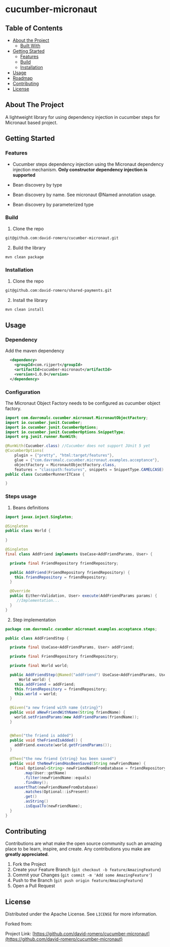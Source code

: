 # cucumber-micronaut

## Table of Contents

* [About the Project](#about-the-project)
  * [Built With](#built-with)
* [Getting Started](#getting-started)
  * [Features](#features)
  * [Build](#build)
  * [Installation](#installation)
* [Usage](#usage)
* [Roadmap](#roadmap)
* [Contributing](#contributing)
* [License](#license)


<!-- ABOUT THE PROJECT -->
## About The Project

A lightweight library for using dependency injection in cucumber steps for Micronaut based project.

## Getting Started

### Features

- Cucumber steps dependency injection using the Micronaut dependency injection mechanism. **Only constructor dependency injection is supported**

- Bean discovery by type
- Bean discovery by name. See micronaut @Named annotation usage.
- Bean discovery by parameterized type

### Build

1. Clone the repo

```sh
git@github.com:david-romero/cucumber-micronaut.git
```

2. Build the library

```sh
mvn clean package
```

### Installation

1. Clone the repo

```sh
git@github.com:david-romero/shared-payments.git
```

2. Install the library

```sh
mvn clean install
```


<!-- USAGE EXAMPLES -->
## Usage

### Dependency

Add the maven dependency

```xml
  <dependency>
    <groupId>com.rijpert</groupId>
    <artifactId>cucumber-micronaut</artifactId>
    <version>1.0.0</version>
  </dependency>
```

### Configuration

The Micronaut Object Factory needs to be configured as cucumber object factory.

```java
import com.davromalc.cucumber.micronaut.MicronautObjectFactory;
import io.cucumber.junit.Cucumber;
import io.cucumber.junit.CucumberOptions;
import io.cucumber.junit.CucumberOptions.SnippetType;
import org.junit.runner.RunWith;

@RunWith(Cucumber.class) //Cucumber does not support JUnit 5 yet
@CucumberOptions(
    plugin = {"pretty", "html:target/features"},
    glue = {"com.davromalc.cucumber.micronaut.examples.acceptance"},
    objectFactory = MicronautObjectFactory.class,
    features = "classpath:features", snippets = SnippetType.CAMELCASE)
public class CucumberRunnerITCase {

}
```

### Steps usage


1. Beans definitions

```java
import javax.inject.Singleton;

@Singleton
public class World {
  
}
```

```java
@Singleton
final class AddFriend implements UseCase<AddFriendParams, User> {

  private final FriendRepository friendRepository;

  public AddFriend(FriendRepository friendRepository) {
    this.friendRepository = friendRepository;
  }

  @Override
  public Either<Validation, User> execute(AddFriendParams params) {
     //Implementation...
  }
}
```

2. Step implementation

```java
package com.davromalc.cucumber.micronaut.examples.acceptance.steps;

public class AddFriendStep {

  private final UseCase<AddFriendParams, User> addFriend;

  private final FriendRepository friendRepository;

  private final World world;

  public AddFriendStep(@Named("addFriend") UseCase<AddFriendParams, User> addFriend, FriendRepository friendRepository,
      World world) {
    this.addFriend = addFriend;
    this.friendRepository = friendRepository;
    this.world = world;
  }

  @Given("a new friend with name {string}")
  public void aNewFriendWithName(String friendName) {
    world.setFriendParams(new AddFriendParams(friendName));
  }


  @When("the friend is added")
  public void theFriendIsAdded() {
    addFriend.execute(world.getFriendParams());
  }

  @Then("the new friend {string} has been saved")
  public void theNewFriendHasBeenSaved(String newFriendName) {
    final Optional<String> newFriendNameFromDatabase = friendRepository.findByName(newFriendName)
        .map(User::getName)
        .filter(newFriendName::equals)
        .findAny();
    assertThat(newFriendNameFromDatabase)
        .matches(Optional::isPresent)
        .get()
        .asString()
        .isEqualTo(newFriendName);
  }
}
```

## Contributing

Contributions are what make the open source community such an amazing place to be learn, inspire, and create. Any contributions you make are **greatly appreciated**.

1. Fork the Project
2. Create your Feature Branch (`git checkout -b feature/AmazingFeature`)
3. Commit your Changes (`git commit -m 'Add some AmazingFeature'`)
4. Push to the Branch (`git push origin feature/AmazingFeature`)
5. Open a Pull Request

## License

Distributed under the Apache License. See `LICENSE` for more information.

Forked from:

Project Link: [https://github.com/david-romero/cucumber-micronaut](https://github.com/david-romero/cucumber-micronaut)
